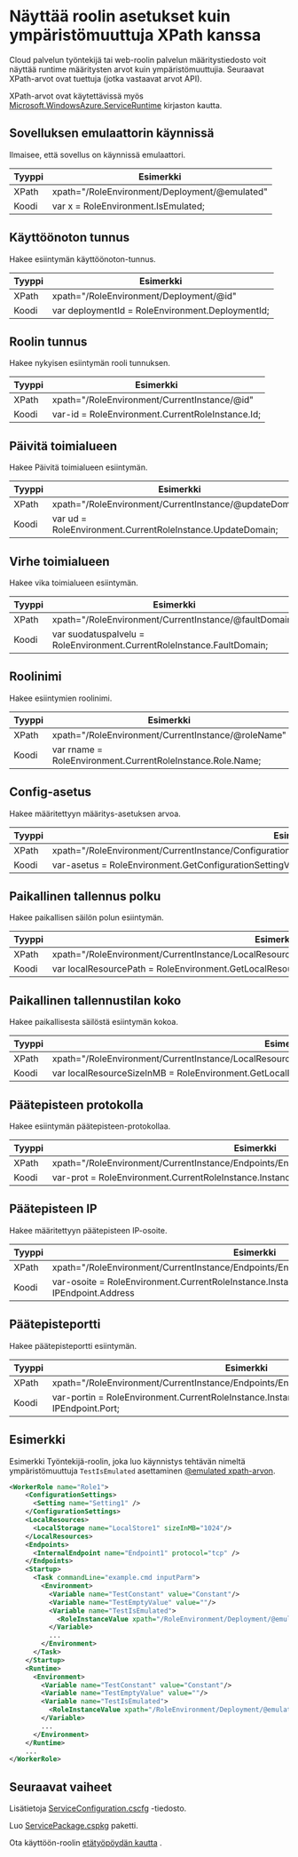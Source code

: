 <properties 
pageTitle="Cloud Services-roolin config XPath huijata taulukon | Microsoft Azure" 
description="XPath asetuksia voit cloud palvelun roolin config voit näyttää asetuksia kuin ympäristömuuttuja." 
services="cloud-services" 
documentationCenter="" 
authors="Thraka" 
manager="timlt" 
editor=""/>
<tags 
ms.service="cloud-services" 
ms.workload="tbd" 
ms.tgt_pltfrm="na" 
ms.devlang="na" 
ms.topic="article" 
ms.date="08/10/2016" 
ms.author="adegeo"/>

# <a name="expose-role-configuration-settings-as-an-environment-variable-with-xpath"></a>Näyttää roolin asetukset kuin ympäristömuuttuja XPath kanssa

Cloud palvelun työntekijä tai web-roolin palvelun määritystiedosto voit näyttää runtime määritysten arvot kuin ympäristömuuttujia. Seuraavat XPath-arvot ovat tuettuja (jotka vastaavat arvot API).

XPath-arvot ovat käytettävissä myös [Microsoft.WindowsAzure.ServiceRuntime](https://msdn.microsoft.com/library/microsoft.windowsazure.serviceruntime.roleenvironment.aspx) kirjaston kautta. 

## <a name="app-running-in-emulator"></a>Sovelluksen emulaattorin käynnissä

Ilmaisee, että sovellus on käynnissä emulaattori.

| Tyyppi  | Esimerkki |
| ----- | ------- |
| XPath | xpath="/RoleEnvironment/Deployment/@emulated" |
| Koodi  | var x = RoleEnvironment.IsEmulated; |


## <a name="deployment-id"></a>Käyttöönoton tunnus

Hakee esiintymän käyttöönoton-tunnus.

| Tyyppi  | Esimerkki |
| ----- | ------- |
| XPath | xpath="/RoleEnvironment/Deployment/@id" |
| Koodi  | var deploymentId = RoleEnvironment.DeploymentId; |


## <a name="role-id"></a>Roolin tunnus 

Hakee nykyisen esiintymän rooli tunnuksen.

| Tyyppi  | Esimerkki |
| ----- | ------- |
| XPath | xpath="/RoleEnvironment/CurrentInstance/@id" |
| Koodi  | var-id = RoleEnvironment.CurrentRoleInstance.Id; |


## <a name="update-domain"></a>Päivitä toimialueen

Hakee Päivitä toimialueen esiintymän.

| Tyyppi  | Esimerkki |
| ----- | ------- |
| XPath | xpath="/RoleEnvironment/CurrentInstance/@updateDomain" |
| Koodi  | var ud = RoleEnvironment.CurrentRoleInstance.UpdateDomain; |


## <a name="fault-domain"></a>Virhe toimialueen

Hakee vika toimialueen esiintymän.

| Tyyppi  | Esimerkki |
| ----- | ------- |
| XPath | xpath="/RoleEnvironment/CurrentInstance/@faultDomain" |
| Koodi  | var suodatuspalvelu = RoleEnvironment.CurrentRoleInstance.FaultDomain; |


## <a name="role-name"></a>Roolinimi

Hakee esiintymien roolinimi.

| Tyyppi  | Esimerkki |
| ----- | ------- |
| XPath | xpath="/RoleEnvironment/CurrentInstance/@roleName" |
| Koodi  | var rname = RoleEnvironment.CurrentRoleInstance.Role.Name;  |


## <a name="config-setting"></a>Config-asetus

Hakee määritettyyn määritys-asetuksen arvoa.

| Tyyppi  | Esimerkki |
| ----- | ------- |
| XPath | xpath="/RoleEnvironment/CurrentInstance/ConfigurationSettings/ConfigurationSetting[@name='Setting1']/@value" |
| Koodi  | var-asetus = RoleEnvironment.GetConfigurationSettingValue("Setting1"); |
 
## <a name="local-storage-path"></a>Paikallinen tallennus polku

Hakee paikallisen säilön polun esiintymän.

| Tyyppi  | Esimerkki |
| ----- | ------- |
| XPath | xpath="/RoleEnvironment/CurrentInstance/LocalResources/LocalResource[@name='LocalStore1']/@path" |
| Koodi  | var localResourcePath = RoleEnvironment.GetLocalResource("LocalStore1"). RootPath; |


## <a name="local-storage-size"></a>Paikallinen tallennustilan koko

Hakee paikallisesta säilöstä esiintymän kokoa.

| Tyyppi  | Esimerkki |
| ----- | ------- |
| XPath | xpath="/RoleEnvironment/CurrentInstance/LocalResources/LocalResource[@name='LocalStore1']/@sizeInMB" |
| Koodi  | var localResourceSizeInMB = RoleEnvironment.GetLocalResource("LocalStore1"). MaximumSizeInMegabytes; |

## <a name="endpoint-protocol"></a>Päätepisteen protokolla 

Hakee esiintymän päätepisteen-protokollaa.

| Tyyppi  | Esimerkki |
| ----- | ------- |
| XPath | xpath="/RoleEnvironment/CurrentInstance/Endpoints/Endpoint[@name='Endpoint1']/@protocol" |
| Koodi  | var-prot = RoleEnvironment.CurrentRoleInstance.InstanceEndpoints["Endpoint1"]. Protokollan; |

## <a name="endpoint-ip"></a>Päätepisteen IP

Hakee määritettyyn päätepisteen IP-osoite.

| Tyyppi | Esimerkki |
| ----- | ---- |
| XPath | xpath="/RoleEnvironment/CurrentInstance/Endpoints/Endpoint[@name='Endpoint1']/@address" |
| Koodi  | var-osoite = RoleEnvironment.CurrentRoleInstance.InstanceEndpoints["Endpoint1"]. IPEndpoint.Address |

## <a name="endpoint-port"></a>Päätepisteportti 

Hakee päätepisteportti esiintymän.

| Tyyppi  | Esimerkki |
| ----- | ------- |
| XPath | xpath="/RoleEnvironment/CurrentInstance/Endpoints/Endpoint[@name='Endpoint1']/@port" |
| Koodi  | var-portin = RoleEnvironment.CurrentRoleInstance.InstanceEndpoints["Endpoint1"]. IPEndpoint.Port; |





## <a name="example"></a>Esimerkki

Esimerkki Työntekijä-roolin, joka luo käynnistys tehtävän nimeltä ympäristömuuttuja `TestIsEmulated` asettaminen [ @emulated xpath-arvon](#app-running-in-emulator). 

```xml
<WorkerRole name="Role1">
    <ConfigurationSettings>
      <Setting name="Setting1" />
    </ConfigurationSettings>
    <LocalResources>
      <LocalStorage name="LocalStore1" sizeInMB="1024"/>
    </LocalResources>
    <Endpoints>
      <InternalEndpoint name="Endpoint1" protocol="tcp" />
    </Endpoints>
    <Startup>
      <Task commandLine="example.cmd inputParm">
        <Environment>
          <Variable name="TestConstant" value="Constant"/>
          <Variable name="TestEmptyValue" value=""/>
          <Variable name="TestIsEmulated">
            <RoleInstanceValue xpath="/RoleEnvironment/Deployment/@emulated"/>
          </Variable>
          ...
        </Environment>
      </Task>
    </Startup>
    <Runtime>
      <Environment>
        <Variable name="TestConstant" value="Constant"/>
        <Variable name="TestEmptyValue" value=""/>
        <Variable name="TestIsEmulated">
          <RoleInstanceValue xpath="/RoleEnvironment/Deployment/@emulated"/>
        </Variable>
        ...
      </Environment>
    </Runtime>
    ...
</WorkerRole>
```

## <a name="next-steps"></a>Seuraavat vaiheet

Lisätietoja [ServiceConfiguration.cscfg](cloud-services-model-and-package.md#serviceconfigurationcscfg) -tiedosto.

Luo [ServicePackage.cspkg](cloud-services-model-and-package.md#servicepackagecspkg) paketti.

Ota käyttöön-roolin [etätyöpöydän kautta](cloud-services-role-enable-remote-desktop.md) .
